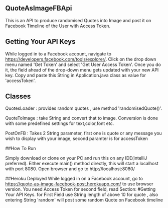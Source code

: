 ## QuoteAsImageFBApi

This is an API to produce randomised Quotes into Image and post it on Facebook Timeline of the User with Access Token.

## Getting Your API Keys

While logged in to a Facebook account, navigate to https://developers.facebook.com/tools/explorer/.
Click on the drop down menu named 'Get Token' and select 'Get User Access Token'.
Once you do it, the field ahead of the drop-down menu gets updated with your new API key.
Copy and paste this String in Application.java class as value for 'accessToken'.

## Classes

QuotesLoader : provides random quotes , use method 'randomisedQuote()'.

QuoteToImage : take String and convert that to image. Conversion is done with some predefined settings for text,color,font etc.

PostOnFB : Takes 2 String parameter, first one is quote or any message you wish to display with your image, second paramter is for accessToken

##How To Run

Simply download or clone on your PC and run this on any IDE(intelliJ preferred).
Either execute main() method directly, this will start a localhost with port 8080.
Open browser and go to http://localhost:8080/

##Heroku Deployed
 While logged in on a Facebook account, go to https://quote-as-image-facebook-post.herokuapp.com/ to use browser version.
 You need Access Token for second field, read Section: #Getting Your API Keys.
 for First Field use String length of above 10 for quote , also entering String 'random' will post some random Quote on Facebook timeline